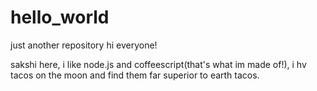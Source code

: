 # hello_world
just another repository
hi everyone!

sakshi here, i like node.js and coffeescript(that's what im made of!),
i hv tacos on the moon and find them far superior to earth tacos.
